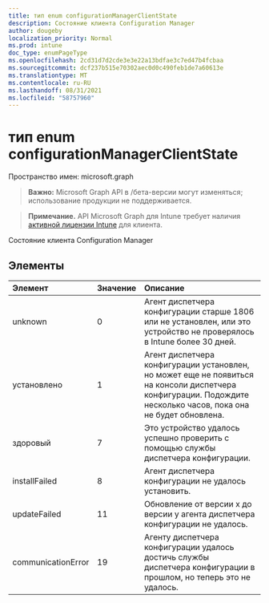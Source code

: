 ```yaml
---
title: тип enum configurationManagerClientState
description: Состояние клиента Configuration Manager
author: dougeby
localization_priority: Normal
ms.prod: intune
doc_type: enumPageType
ms.openlocfilehash: 2cd31d7d2cde3e3e22a13bdfae3c7ed47b4fcbaa
ms.sourcegitcommit: dcf237b515e70302aec0d0c490feb1de7a60613e
ms.translationtype: MT
ms.contentlocale: ru-RU
ms.lasthandoff: 08/31/2021
ms.locfileid: "58757960"
---
```

# <a name="configurationmanagerclientstate-enum-type"></a>тип enum configurationManagerClientState

Пространство имен: microsoft.graph

> **Важно:** Microsoft Graph API в /бета-версии могут изменяться; использование продукции не поддерживается.

> **Примечание.** API Microsoft Graph для Intune требует наличия [активной лицензии Intune](https://go.microsoft.com/fwlink/?linkid=839381) для клиента.

Состояние клиента Configuration Manager

## <a name="members"></a>Элементы
|Элемент|Значение|Описание|
|:---|:---|:---|
|unknown|0|Агент диспетчера конфигурации старше 1806 или не установлен, или это устройство не проверялось в Intune более 30 дней.|
|установлено|1|Агент диспетчера конфигурации установлен, но может еще не появиться на консоли диспетчера конфигурации. Подождите несколько часов, пока она не будет обновлена.|
|здоровый|7 |Это устройство удалось успешно проверить с помощью службы диспетчера конфигурации.|
|installFailed|8 |Агент диспетчера конфигурации не удалось установить.|
|updateFailed|11 |Обновление от версии x до версии y агента диспетчера конфигурации не удалось. |
|communicationError|19|Агенту диспетчера конфигурации удалось достичь службы диспетчера конфигурации в прошлом, но теперь это не удалось. |



